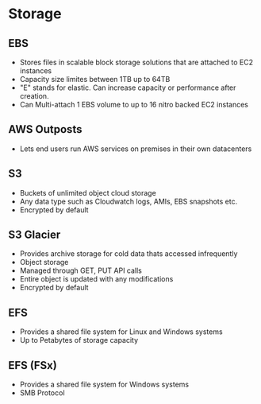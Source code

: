 # Storage

## EBS
* Stores files in scalable block storage solutions that are attached to EC2 instances
* Capacity size limites between 1TB up to 64TB
* "E" stands for elastic. Can increase capacity or performance after creation.
* Can Multi-attach 1 EBS volume to up to 16 nitro backed EC2 instances

## AWS Outposts
* Lets end users run AWS services on premises in their own datacenters

## S3
* Buckets of unlimited object cloud storage
* Any data type such as Cloudwatch logs, AMIs, EBS snapshots etc.
* Encrypted by default

## S3 Glacier
* Provides archive storage for cold data thats accessed infrequently
* Object storage
* Managed through GET, PUT API calls
* Entire object is updated with any modifications
* Encrypted by default

## EFS
* Provides a shared file system for Linux and Windows systems
* Up to Petabytes of storage capacity

## EFS (FSx)
* Provides a shared file system for Windows systems
* SMB Protocol





